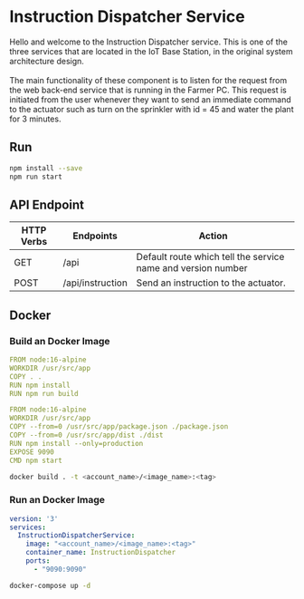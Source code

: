 # Instruction Dispatcher Service
Hello and welcome to the Instruction Dispatcher service. This is one of the three services that are located in the IoT Base Station, in the original system architecture design.
\
\
The main functionality of these component is to listen for the request from the web back-end service that is running in the Farmer PC. This request is initiated from the user whenever they want to send an immediate command to the actuator such as turn on the sprinkler with id = 45 and water the plant for 3 minutes.

## Run
```bash
npm install --save
npm run start
```

## API Endpoint
| HTTP Verbs | Endpoints | Action |
| --- | --- | --- |
| GET | /api | Default route which tell the service name and version number |
| POST | /api/instruction | Send an instruction to the actuator. |

## Docker
### Build an Docker Image

```yaml
FROM node:16-alpine
WORKDIR /usr/src/app
COPY . .
RUN npm install
RUN npm run build

FROM node:16-alpine
WORKDIR /usr/src/app
COPY --from=0 /usr/src/app/package.json ./package.json
COPY --from=0 /usr/src/app/dist ./dist
RUN npm install --only=production
EXPOSE 9090
CMD npm start
```

```bash
docker build . -t <account_name>/<image_name>:<tag>
```

### Run an Docker Image
```yaml
version: '3'
services:
  InstructionDispatcherService:
    image: "<account_name>/<image_name>:<tag>"
    container_name: InstructionDispatcher
    ports:
      - "9090:9090"
```
```bash
docker-compose up -d
```